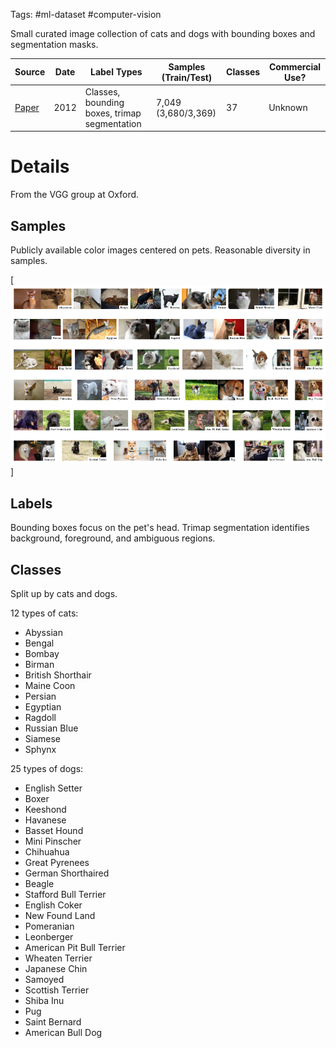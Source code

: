 Tags: #ml-dataset #computer-vision

Small curated image collection of cats and dogs with bounding boxes and segmentation masks.

| Source | Date | Label Types | Samples (Train/Test) | Classes | Commercial Use? |
| --- | --- | --- | --- | --- | --- |
| [Paper](https://www.robots.ox.ac.uk/~vedaldi/assets/pubs/parkhi12cat.pdf) | 2012 | Classes, bounding boxes, trimap segmentation | 7,049 (3,680/3,369) | 37 | Unknown |

# Details
From the VGG group at Oxford.

## Samples
Publicly available color images centered on pets.  Reasonable diversity in samples.

[![Example Pets Montage](resources/oxford-iiit-pet-montage.png)]

## Labels
Bounding boxes focus on the pet's head.  Trimap segmentation identifies background, foreground, and ambiguous regions.

## Classes
Split up by cats and dogs.

12 types of cats:
- Abyssian
- Bengal
- Bombay
- Birman
- British Shorthair
- Maine Coon
- Persian
- Egyptian
- Ragdoll
- Russian Blue
- Siamese
- Sphynx

25 types of dogs:
- English Setter
- Boxer
- Keeshond
- Havanese
- Basset Hound
- Mini Pinscher
- Chihuahua
- Great Pyrenees
- German Shorthaired
- Beagle
- Stafford Bull Terrier
- English Coker
- New Found Land
- Pomeranian
- Leonberger
- American Pit Bull Terrier
- Wheaten Terrier
- Japanese Chin
- Samoyed
- Scottish Terrier
- Shiba Inu
- Pug
- Saint Bernard
- American Bull Dog
